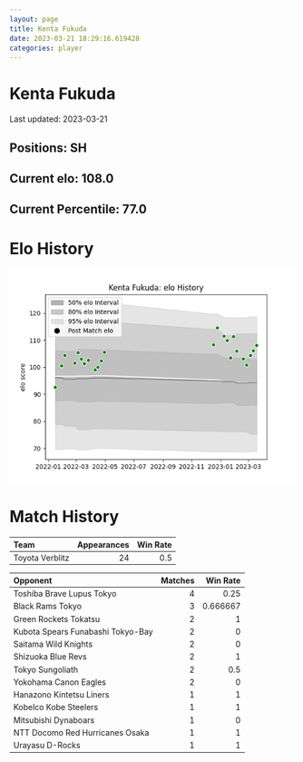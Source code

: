 ```yaml
---  
layout: page  
title: Kenta Fukuda  
date: 2023-03-21 18:29:16.619428  
categories: player  
---
```

# Kenta Fukuda


Last updated: 2023-03-21
## Positions: SH

## Current elo: 108.0

## Current Percentile: 77.0

# Elo History


![elo history](history_KentaFukuda.png)
# Match History


| Team            |   Appearances |   Win Rate |
|:----------------|--------------:|-----------:|
| Toyota Verblitz |            24 |        0.5 |

| Opponent                          |   Matches |   Win Rate |
|:----------------------------------|----------:|-----------:|
| Toshiba Brave Lupus Tokyo         |         4 |   0.25     |
| Black Rams Tokyo                  |         3 |   0.666667 |
| Green Rockets Tokatsu             |         2 |   1        |
| Kubota Spears Funabashi Tokyo-Bay |         2 |   0        |
| Saitama Wild Knights              |         2 |   0        |
| Shizuoka Blue Revs                |         2 |   1        |
| Tokyo Sungoliath                  |         2 |   0.5      |
| Yokohama Canon Eagles             |         2 |   0        |
| Hanazono Kintetsu Liners          |         1 |   1        |
| Kobelco Kobe Steelers             |         1 |   1        |
| Mitsubishi Dynaboars              |         1 |   0        |
| NTT Docomo Red Hurricanes Osaka   |         1 |   1        |
| Urayasu D-Rocks                   |         1 |   1        |